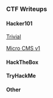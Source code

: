 ### CTF Writeups

#### Hacker101
[Trivial](https://github.com/nukasec/writeups/tree/master/hacker101/00_trivial)

[Micro CMS v1](https://github.com/nukasec/writeups/tree/master/hacker101/01_micro_cms-v1)

#### HackTheBox

#### TryHackMe

#### Other
